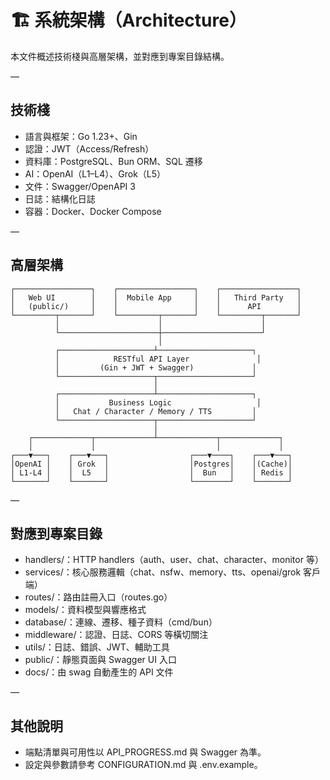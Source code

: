 # 🏗️ 系統架構（Architecture）

本文件概述技術棧與高層架構，並對應到專案目錄結構。

—

## 技術棧

- 語言與框架：Go 1.23+、Gin
- 認證：JWT（Access/Refresh）
- 資料庫：PostgreSQL、Bun ORM、SQL 遷移
- AI：OpenAI（L1–L4）、Grok（L5）
- 文件：Swagger/OpenAPI 3
- 日誌：結構化日誌
- 容器：Docker、Docker Compose

—

## 高層架構

```
┌─────────────────┐    ┌─────────────────┐    ┌─────────────────┐
│   Web UI        │    │  Mobile App     │    │   Third Party   │
│   (public/)     │    │                 │    │      API        │
└─────────┬───────┘    └─────────┬───────┘    └─────────┬───────┘
          │                      │                      │
          └──────────────────────┼──────────────────────┘
                                 │
          ┌─────────────────────┴─────────────────────┐
          │            RESTful API Layer               │
          │         (Gin + JWT + Swagger)             │
          └─────────────────────┬─────────────────────┘
                                │
          ┌─────────────────────┴─────────────────────┐
          │           Business Logic                   │
          │   Chat / Character / Memory / TTS         │
          └─────────────────────┬─────────────────────┘
                                │
    ┌─────────────┬─────────────┴─────────────┬─────────────┐
    │             │                           │             │
┌───▼───┐    ┌───▼───┐                  ┌───▼────┐    ┌───▼───┐
│OpenAI │    │ Grok  │                  │Postgres│    │(Cache)│
│ L1-L4 │    │  L5   │                  │  Bun   │    │ Redis │
└───────┘    └───────┘                  └────────┘    └───────┘
```

—

## 對應到專案目錄

- handlers/：HTTP handlers（auth、user、chat、character、monitor 等）
- services/：核心服務邏輯（chat、nsfw、memory、tts、openai/grok 客戶端）
- routes/：路由註冊入口（routes.go）
- models/：資料模型與響應格式
- database/：連線、遷移、種子資料（cmd/bun）
- middleware/：認證、日誌、CORS 等橫切關注
- utils/：日誌、錯誤、JWT、輔助工具
- public/：靜態頁面與 Swagger UI 入口
- docs/：由 swag 自動產生的 API 文件

—

## 其他說明

- 端點清單與可用性以 API_PROGRESS.md 與 Swagger 為準。
- 設定與參數請參考 CONFIGURATION.md 與 .env.example。

